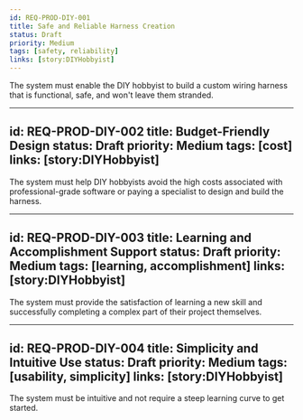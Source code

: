 ```yaml
---
id: REQ-PROD-DIY-001
title: Safe and Reliable Harness Creation
status: Draft
priority: Medium
tags: [safety, reliability]
links: [story:DIYHobbyist]
---
```


The system must enable the DIY hobbyist to build a custom wiring harness that is functional, safe, and won't leave them stranded.

---
id: REQ-PROD-DIY-002
title: Budget-Friendly Design
status: Draft
priority: Medium
tags: [cost]
links: [story:DIYHobbyist]
---

The system must help DIY hobbyists avoid the high costs associated with professional-grade software or paying a specialist to design and build the harness.

---
id: REQ-PROD-DIY-003
title: Learning and Accomplishment Support
status: Draft
priority: Medium
tags: [learning, accomplishment]
links: [story:DIYHobbyist]
---

The system must provide the satisfaction of learning a new skill and successfully completing a complex part of their project themselves.

---
id: REQ-PROD-DIY-004
title: Simplicity and Intuitive Use
status: Draft
priority: Medium
tags: [usability, simplicity]
links: [story:DIYHobbyist]
---

The system must be intuitive and not require a steep learning curve to get started.
